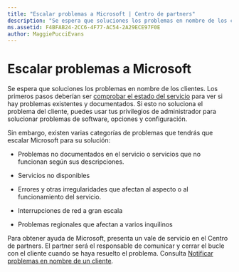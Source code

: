 ```yaml
---
title: "Escalar problemas a Microsoft | Centro de partners"
description: "Se espera que soluciones los problemas en nombre de los clientes."
ms.assetid: F4BFAB24-2CC6-4F77-AC54-2A29ECE97F0E
author: MaggiePucciEvans
---
```


# Escalar problemas a Microsoft


Se espera que soluciones los problemas en nombre de los clientes. Los primeros pasos deberían ser [comprobar el estado del servicio](check-service-health.md) para ver si hay problemas existentes y documentados. Si esto no soluciona el problema del cliente, puedes usar tus privilegios de administrador para solucionar problemas de software, opciones y configuración.

Sin embargo, existen varias categorías de problemas que tendrás que escalar Microsoft para su solución:

-   Problemas no documentados en el servicio o servicios que no funcionan según sus descripciones.

-   Servicios no disponibles

-   Errores y otras irregularidades que afectan al aspecto o al funcionamiento del servicio.

-   Interrupciones de red a gran escala

-   Problemas regionales que afectan a varios inquilinos

Para obtener ayuda de Microsoft, presenta un vale de servicio en el Centro de partners. El partner será el responsable de comunicar y cerrar el bucle con el cliente cuando se haya resuelto el problema. Consulta [Notificar problemas en nombre de un cliente](report-problems-on-behalf-of-a-customer.md).

 

 





<!--HONumber=Jan17_HO2-->

